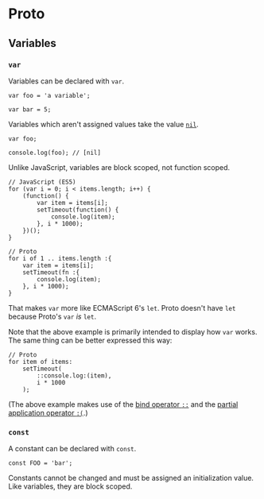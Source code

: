 # Proto

## Variables

### `var`

Variables can be declared with `var`.

	var foo = 'a variable';

	var bar = 5;

Variables which aren't assigned values take the value [`nil`](nil.md).

	var foo;

	console.log(foo); // [nil]

Unlike JavaScript, variables are block scoped, not function scoped.

	// JavaScript (ES5)
	for (var i = 0; i < items.length; i++) {
		(function() {
			var item = items[i];
			setTimeout(function() {
				console.log(item);
			}, i * 1000);
		})();
	}

	// Proto
	for i of 1 .. items.length :{
		var item = items[i];
		setTimeout(fn :{
			console.log(item);
		}, i * 1000);
	}

That makes `var` more like ECMAScript 6's `let`.  Proto doesn't have `let` because Proto's `var` *is* `let`.

Note that the above example is primarily intended to display how `var` works.  The same thing can be better expressed this way:

	// Proto
	for item of items:
		setTimeout(
			::console.log:(item),
			i * 1000
		);

(The above example makes use of the [bind operator `::`](../operators/bind.md) and the [partial application operator `:(`](../operators/partial-application.md).)

### `const`

A constant can be declared with `const`.

	const FOO = 'bar';

Constants cannot be changed and must be assigned an initialization value.  Like variables, they are block scoped.